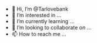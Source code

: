 - 👋 Hi, I’m @Tarlovebank
- 👀 I’m interested in ...
- 🌱 I’m currently learning ...
- 💞️ I’m looking to collaborate on ...
- 📫 How to reach me ...

<!---
Tarlovebank/Tarlovebank is a ✨ special ✨ repository because its `README.md` (this file) appears on your GitHub profile.
You can click the Preview link to take a look at your changes.
--->
